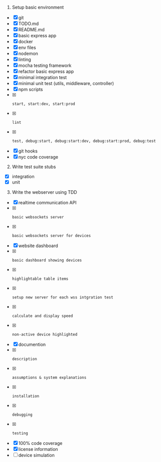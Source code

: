 1. Setup basic environment

- [x]   git
- [x]   TODO.md
- [X]   README.md
- [x]   basic express app
- [x]   docker
- [x]   env files
- [x]   nodemon
- [x]   linting
- [x]   mocha testing framework
- [x]   refactor basic express app
- [x]   minimal integration test
- [x]   minimal unit test (utils, middleware, controller)
- [x]   npm scripts 
- [x]     start, start:dev, start:prod
- [x]     lint
- [x]     test, debug:start, debug:start:dev, debug:start:prod, debug:test
- [x]   git hooks
- [x]   nyc code coverage

2. Write test suite stubs

- [x]   integration
- [x]   unit

3. Write the webserver using TDD

- [x]   realtime communication API
- [x]     basic websockets server
- [x]     basic websockets server for devices
- [x]   website dashboard
- [x]     basic dashboard showing devices
- [x]     highlightable table items
- [x]     setup new server for each wss intgration test
- [x]     calculate and display speed
- [x]     non-active device highlighted
- [x]   documention
- [x]     description
- [x]     assumptions & system explanations
- [x]     installation
- [x]     debugging
- [x]     testing
- [x]   100% code coverage
- [x]   license information
- [ ]   device simulation
